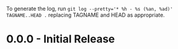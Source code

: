 To generate the log, run `git log --pretty='* %h - %s (%an, %ad)' TAGNAME..HEAD .` replacing TAGNAME and HEAD as appropriate.

# 0.0.0 - Initial Release
